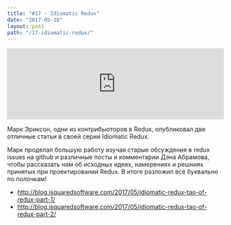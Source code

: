 ```yaml
---
title: "#17 - Idiomatic Redux"
date: "2017-05-18"
layout: post
path: "/17-idiomatic-redux/"
---
```


<iframe width="100%" height="166" scrolling="no" frameborder="no" src="https://w.soundcloud.com/player/?url=https%3A//api.soundcloud.com/tracks/323185407&amp;color=ff5500&amp;auto_play=false&amp;hide_related=false&amp;show_comments=true&amp;show_user=true&amp;show_reposts=false"></iframe>

Марк Эриксон, одни из контрибьюторов в Redux, опубликовал две отличные статьи в своей серии Idiomatic Redux.

Марк проделал большую работу изучая старые обсуждения в redux issues на github и различные посты и комментарии Дэна Абрамова, чтобы рассказать нам об исходных идеях, намерениях и решниях принятых при проектировании Redux. В итоге разложил всё буквально по полочкам!

- http://blog.isquaredsoftware.com/2017/05/idiomatic-redux-tao-of-redux-part-1/
- http://blog.isquaredsoftware.com/2017/05/idiomatic-redux-tao-of-redux-part-2/